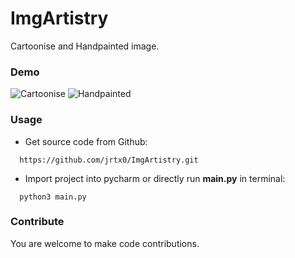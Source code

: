 # ImgArtistry
Cartoonise and Handpainted image.

### Demo
![Cartoonise](https://github.com/jrtx0/ImgArtistry/blob/master/cartoonise_旅途.jpeg)
![Handpainted](https://github.com/jrtx0/ImgArtistry/blob/master/handpainted_旅途.jpeg)

### Usage
* Get source code from Github:
```
  https://github.com/jrtx0/ImgArtistry.git
```
* Import project into pycharm or directly run **main.py** in terminal:
```
  python3 main.py
```

### Contribute
You are welcome to make code contributions.

